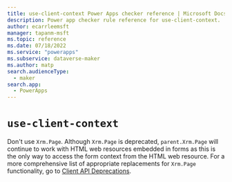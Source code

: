 ```yaml
---
title: use-client-context Power Apps checker reference | Microsoft Docs
description: Power app checker rule reference for use-client-context.
author: ecarrleemsft
manager: tapanm-msft
ms.topic: reference
ms.date: 07/18/2022
ms.service: "powerapps"
ms.subservice: dataverse-maker
ms.author: matp
search.audienceType: 
  - maker
search.app: 
  - PowerApps
---
```

# `use-client-context`

Don't use `Xrm.Page`. Although `Xrm.Page` is deprecated, `parent.Xrm.Page` will continue to work with HTML web resources embedded in forms as this is the only way to access the form context from the HTML web resource. For a more comprehensive list of appropriate replacements for `Xrm.Page` functionality, go to [Client API Deprecations](/power-platform/important-changes-coming#some-client-apis-are-deprecated).
